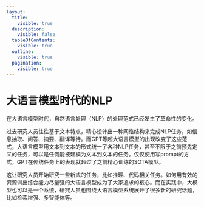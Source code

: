 ```yaml
---
layout:
  title:
    visible: true
  description:
    visible: false
  tableOfContents:
    visible: true
  outline:
    visible: true
  pagination:
    visible: true
---
```


# 大语言模型时代的NLP

在大语言模型时代，自然语言处理（NLP）的处理范式已经发生了革命性的变化。

过去研究人员往往基于文本特点，精心设计出一种网络结构来完成NLP任务，如信息抽取、问答、摘要、翻译等待。而GPT等超大语言模型的出现改变了这些范式，大语言模型用文本到文本的形式统一了各种NLP任务，甚至不限于之前预先定义的任务，可以是任何能被建模为文本到文本的任务。仅仅使用写prompt的方式，GPT在传统任务上的表现就超过了之前精心训练的SOTA模型。

这让研究人员开始研究一些新式的任务，比如推理、代码相关任务。如何用有效的资源训出综合能力尽量强的大语言模型成为了大家追求的核心。而在实践中，大模型也可以是一个系统，研究人员也围绕大语言模型系统展开了很多新的研究话题，比如检索增强、多智能体等。


